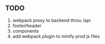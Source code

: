 ## TODO

  1. webpack proxy to backend throu /api
  2. footer/header
  3. components
  4. add webpack plugin to minify prod js files
